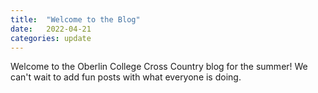 ```yaml
---
title:  "Welcome to the Blog"
date:   2022-04-21
categories: update
---
```


Welcome to the Oberlin College Cross Country blog for the summer! We can't wait to add fun posts with what everyone is doing.
